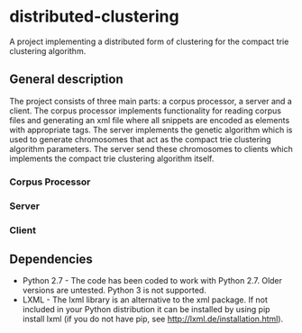 # distributed-clustering

A project implementing a distributed form of clustering for the compact trie clustering algorithm.

## General description
The project consists of three main parts: a corpus processor, a server and a client. The corpus processor
implements functionality for reading corpus files and generating an xml file where all snippets are encoded
as elements with appropriate tags. The server implements the genetic algorithm which is used to generate chromosomes
that act as the compact trie clustering algorithm parameters. The server send these chromosomes to clients which
implements the compact trie clustering algorithm itself.

### Corpus Processor

### Server

### Client

## Dependencies
 * Python 2.7 - The code has been coded to work with Python 2.7. Older versions are untested. Python 3 is not supported.
 * LXML - The lxml library is an alternative to the xml package. If not included in your Python distribution it can be
          installed by using pip install lxml (if you do not have pip, see http://lxml.de/installation.html).
